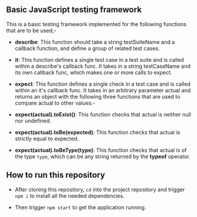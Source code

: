 ## Basic JavaScript testing framework
This is a basic testing framework implemented for the following functions that are to be used;-
- **describe**: This function should take a string testSuiteName and a callback function, and define a group of related test cases.

- **it**: This function defines a single test case in a test suite and is called within a describe's callback func. It takes in a string testCaseName and its own callback func, which makes one or more calls to expect.

- **expect**: This function defines a single check in a test case and is called within an it's callback func. It takes in an arbitrary parameter actual and returns an object with the following three functions that are used to compare actual to other values:-
- **expect(actual).toExist()**: This function checks that actual is neither null nor undefined.
- **expect(actual).toBe(expected)**: This function checks that actual is strictly equal to expected.
- **expect(actual).toBeType(type)**: This function checks that actual is of the type `type`, which can be any string returned by the **typeof** operator.

## How to run this repository
- After cloning this repository, `cd` into the project repository and trigger `npm i` to install all the needed dependencies.

- Then trigger `npm start` to get the application running.